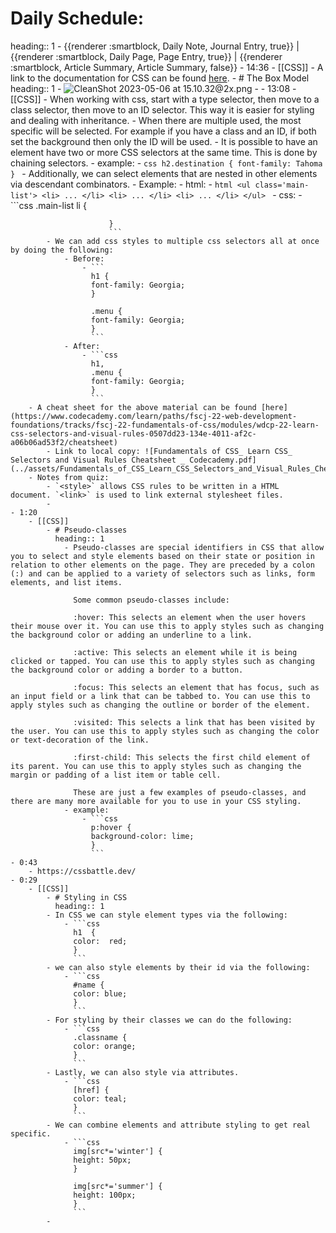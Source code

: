 # Daily Schedule:
heading:: 1
	- {{renderer :smartblock, Daily Note, Journal Entry, true}} | {{renderer :smartblock, Daily Page, Page Entry, true}} | {{renderer :smartblock, Article Summary, Article Summary, false}}
	- 14:36
		- [[CSS]]
			- A link to the documentation for CSS can be found [here](https://developer.mozilla.org/en-US/docs/Web/CSS).
			- # The Box Model
			  heading:: 1
				- ![CleanShot 2023-05-06 at 15.10.32@2x.png](../assets/CleanShot_2023-05-06_at_15.10.32@2x_1683400251025_0.png)
					-
	- 13:08
		- [[CSS]]
			- When working with css, start with a type selector, then move to a class selector, then move to an ID selector. This way it is easier for styling and dealing with inheritance.
				- When there are multiple used, the most specific will be selected. For example if you have a class and an ID, if both set the background then only the ID will be used.
			- It is possible to have an element have two or more CSS selectors at the same time. This is done by chaining selectors.
				- example:
					- ```css
					  h2.destination {
					  font-family: Tahoma
					  }
					  ```
			- Additionally, we can select elements that are nested in other elements via descendant combinators.
				- Example:
					- html:
						- ```html
						  <ul class='main-list'>
						  <li> ... </li>
						  <li> ... </li>
						  <li> ... </li>
						  </ul>
						  ```
					- css:
						- ```css
						  .main-list li {
						  
						  }
						  ```
			- We can add css styles to multiple css selectors all at once by doing the following:
				- Before:
					- ```
					  h1 {
					  font-family: Georgia;
					  }
					  
					  .menu {
					  font-family: Georgia;
					  }
					  ```
				- After:
					- ```css
					  h1, 
					  .menu {
					  font-family: Georgia;
					  }
					  ```
		- A cheat sheet for the above material can be found [here](https://www.codecademy.com/learn/paths/fscj-22-web-development-foundations/tracks/fscj-22-fundamentals-of-css/modules/wdcp-22-learn-css-selectors-and-visual-rules-0507dd23-134e-4011-af2c-a06b06ad53f2/cheatsheet)
			- Link to local copy: ![Fundamentals of CSS_ Learn CSS_ Selectors and Visual Rules Cheatsheet _ Codecademy.pdf](../assets/Fundamentals_of_CSS_Learn_CSS_Selectors_and_Visual_Rules_Cheatsheet_Codecademy_1683395091345_0.pdf)
		- Notes from quiz:
			- `<style>` allows CSS rules to be written in a HTML document. `<link>` is used to link external stylesheet files.
			-
	- 1:20
		- [[CSS]]
			- # Pseudo-classes
			  heading:: 1
				- Pseudo-classes are special identifiers in CSS that allow you to select and style elements based on their state or position in relation to other elements on the page. They are preceded by a colon (:) and can be applied to a variety of selectors such as links, form elements, and list items.
				  
				  Some common pseudo-classes include:
				  
				  :hover: This selects an element when the user hovers their mouse over it. You can use this to apply styles such as changing the background color or adding an underline to a link.
				  
				  :active: This selects an element while it is being clicked or tapped. You can use this to apply styles such as changing the background color or adding a border to a button.
				  
				  :focus: This selects an element that has focus, such as an input field or a link that can be tabbed to. You can use this to apply styles such as changing the outline or border of the element.
				  
				  :visited: This selects a link that has been visited by the user. You can use this to apply styles such as changing the color or text-decoration of the link.
				  
				  :first-child: This selects the first child element of its parent. You can use this to apply styles such as changing the margin or padding of a list item or table cell.
				  
				  These are just a few examples of pseudo-classes, and there are many more available for you to use in your CSS styling.
				- example:
					- ```css
					  p:hover {
					  background-color: lime;
					  }
					  ```
	- 0:43
		- https://cssbattle.dev/
	- 0:29
		- [[CSS]]
			- # Styling in CSS
			  heading:: 1
			- In CSS we can style element types via the following:
				- ```css
				  h1  {
				  color:  red;
				  }
				  ```
			- we can also style elements by their id via the following:
				- ```css
				  #name { 
				  color: blue;
				  }
				  ```
			- For styling by their classes we can do the following:
				- ```css
				  .classname {
				  color: orange;
				  }
				  ```
			- Lastly, we can also style via attributes.
				- ```css
				  [href] {
				  color: teal;
				  }
				  ```
			- We can combine elements and attribute styling to get real specific.
				- ```css
				  img[src*='winter'] {
				  height: 50px;
				  }
				  
				  img[src*='summer'] {
				  height: 100px;
				  }
				  ```
			-